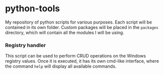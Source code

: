 # python-tools
My repository of python scripts for various purposes. Each script will be contained in its own folder. Custom packages will be placed in the `packages` directory, which will contain all the modules I will be using.

### Registry handler

This script can be used to perform CRUD operations on the Windows registry values. Once it is executed, it has its own cmd-like interface, where the command `help` will display all available commands.
